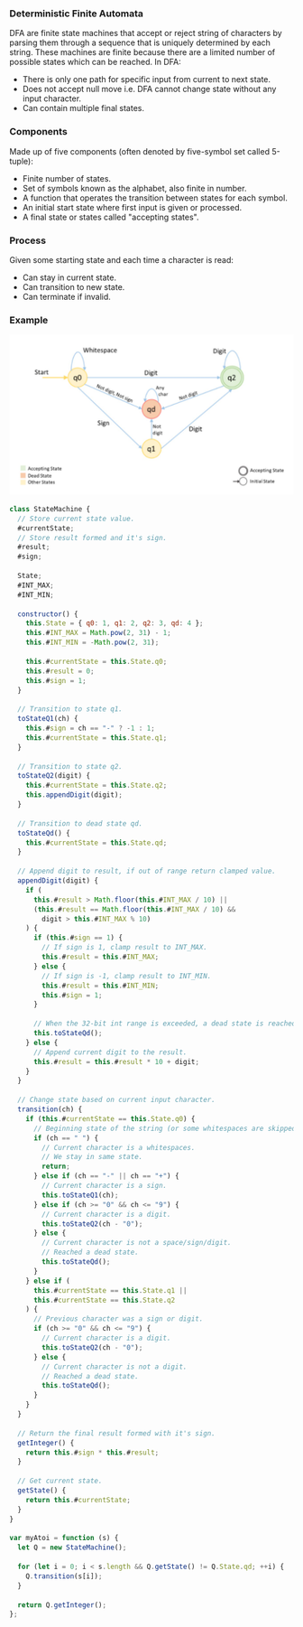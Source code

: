 ### Deterministic Finite Automata

DFA are finite state machines that accept or reject string of characters by parsing them through a sequence that is uniquely determined by each string. These machines are finite because there are a limited number of possible states which can be reached. In DFA:

- There is only one path for specific input from current to next state.
- Does not accept null move i.e. DFA cannot change state without any input character.
- Can contain multiple final states.

### Components

Made up of five components (often denoted by five-symbol set called 5-tuple):

- Finite number of states.
- Set of symbols known as the alphabet, also finite in number.
- A function that operates the transition between states for each symbol.
- An initial start state where first input is given or processed.
- A final state or states called "accepting states".

### Process

Given some starting state and each time a character is read:

- Can stay in current state.
- Can transition to new state.
- Can terminate if invalid.

### Example

<img src="../images/DFA.PNG">

```js
class StateMachine {
  // Store current state value.
  #currentState;
  // Store result formed and it's sign.
  #result;
  #sign;

  State;
  #INT_MAX;
  #INT_MIN;

  constructor() {
    this.State = { q0: 1, q1: 2, q2: 3, qd: 4 };
    this.#INT_MAX = Math.pow(2, 31) - 1;
    this.#INT_MIN = -Math.pow(2, 31);

    this.#currentState = this.State.q0;
    this.#result = 0;
    this.#sign = 1;
  }

  // Transition to state q1.
  toStateQ1(ch) {
    this.#sign = ch == "-" ? -1 : 1;
    this.#currentState = this.State.q1;
  }

  // Transition to state q2.
  toStateQ2(digit) {
    this.#currentState = this.State.q2;
    this.appendDigit(digit);
  }

  // Transition to dead state qd.
  toStateQd() {
    this.#currentState = this.State.qd;
  }

  // Append digit to result, if out of range return clamped value.
  appendDigit(digit) {
    if (
      this.#result > Math.floor(this.#INT_MAX / 10) ||
      (this.#result == Math.floor(this.#INT_MAX / 10) &&
        digit > this.#INT_MAX % 10)
    ) {
      if (this.#sign == 1) {
        // If sign is 1, clamp result to INT_MAX.
        this.#result = this.#INT_MAX;
      } else {
        // If sign is -1, clamp result to INT_MIN.
        this.#result = this.#INT_MIN;
        this.#sign = 1;
      }

      // When the 32-bit int range is exceeded, a dead state is reached.
      this.toStateQd();
    } else {
      // Append current digit to the result.
      this.#result = this.#result * 10 + digit;
    }
  }

  // Change state based on current input character.
  transition(ch) {
    if (this.#currentState == this.State.q0) {
      // Beginning state of the string (or some whitespaces are skipped).
      if (ch == " ") {
        // Current character is a whitespaces.
        // We stay in same state.
        return;
      } else if (ch == "-" || ch == "+") {
        // Current character is a sign.
        this.toStateQ1(ch);
      } else if (ch >= "0" && ch <= "9") {
        // Current character is a digit.
        this.toStateQ2(ch - "0");
      } else {
        // Current character is not a space/sign/digit.
        // Reached a dead state.
        this.toStateQd();
      }
    } else if (
      this.#currentState == this.State.q1 ||
      this.#currentState == this.State.q2
    ) {
      // Previous character was a sign or digit.
      if (ch >= "0" && ch <= "9") {
        // Current character is a digit.
        this.toStateQ2(ch - "0");
      } else {
        // Current character is not a digit.
        // Reached a dead state.
        this.toStateQd();
      }
    }
  }

  // Return the final result formed with it's sign.
  getInteger() {
    return this.#sign * this.#result;
  }

  // Get current state.
  getState() {
    return this.#currentState;
  }
}

var myAtoi = function (s) {
  let Q = new StateMachine();

  for (let i = 0; i < s.length && Q.getState() != Q.State.qd; ++i) {
    Q.transition(s[i]);
  }

  return Q.getInteger();
};
```
